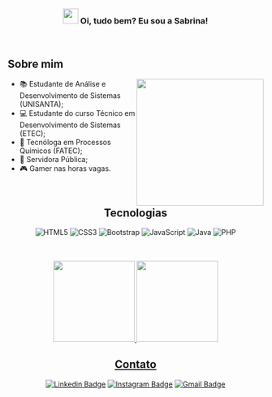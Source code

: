<h3 align="center"><img src = "https://raw.githubusercontent.com/MartinHeinz/MartinHeinz/master/wave.gif" width = 30px> Oi, tudo bem? Eu sou a Sabrina! </h3>
<br>

## Sobre mim
<img src="https://64.media.tumblr.com/ba8c705edd2bed0a28d9458811155d69/tumblr_onxkyoloha1w05w8zo1_500.gif" align="right" width="250px">
<!-- <img align="right" alt="GIF" src="./code.gif" width="250px" height="160px" /> -->

- 📚 Estudante de Análise e Desenvolvimento de Sistemas (UNISANTA);
- 💻 Estudante do curso Técnico em Desenvolvimento de Sistemas (ETEC);
- 🧪 Tecnóloga em Processos Químicos (FATEC);
- 💼 Servidora Pública;
- 🎮 Gamer nas horas vagas.

<br>

<div align="center">

## Tecnologias 
![HTML5](https://img.shields.io/badge/HTML5-E34F26?style=for-the-badge&logo=html5&logoColor=white)
![CSS3](https://img.shields.io/badge/CSS3-1572B6?style=for-the-badge&logo=css3&logoColor=white)
![Bootstrap](https://img.shields.io/badge/Bootstrap-563D7C?style=for-the-badge&logo=bootstrap&logoColor=white)
![JavaScript](https://img.shields.io/badge/JavaScript-F7DF1E?style=for-the-badge&logo=javascript&logoColor=black)
![Java](https://img.shields.io/badge/Java-ED8B00?style=for-the-badge&logo=openjdk&logoColor=white)
![PHP](https://img.shields.io/badge/PHP-777BB4?style=for-the-badge&logo=php&logoColor=white)

</div>
<br>
<br>

<div align="center">


 
 <a href="https://github.com/SabrinaLima94">

  <img height="160em" src="https://github-readme-stats.vercel.app/api?username=SabrinaLima94&show_icons=true&theme=light&include_all_commits=true&count_private=true"/>
  <img height="160em" src="https://github-readme-stats.vercel.app/api/top-langs/?username=SabrinaLima94&layout=compact&langs_count=7&hide=hack,scss,less,stylus&theme=light"/> 
   <!-- <img height="170em" src='https://github-readme-streak-stats.herokuapp.com?user=SabrinaLima94&theme=cobalt&hide_border=false&date_format=j%20M%5B%20Y%5D'/ -->
</div>

<div align="center">

## Contato

[![Linkedin Badge](https://img.shields.io/badge/-sabrinadefontes-blue?style=flat-square&logo=Linkedin&logoColor=white&link=https://www.linkedin.com/in/sabrinadefontes/)](https://www.linkedin.com/in/sabrinadefontes/)
[![Instagram Badge](https://img.shields.io/badge/-sabrinadefontes-purple?style=flat-square&logo=instagram&logoColor=white&link=https://instagram.com/sabrinadefontes/)](https://instagram.com/sabrinadefontes)
[![Gmail Badge](https://img.shields.io/badge/-sabrinadefontes@gmail.com-c14438?style=flat-square&logo=Gmail&logoColor=white&link=mailto:sabrinadefontes@gmail.com)](mailto:sabrinadefontes@gmail.com)

<!-- <a href="https://instagram.com/sabrinadefontes" target="_blank"><img src="https://img.shields.io/badge/-Instagram-%23E4405F?style=for-the-badge&logo=instagram&logoColor=white" target="_blank"></a>
<a href = "mailto: sabrinadefontes@gmail.com"><img src="https://img.shields.io/badge/Gmail-D14836?style=for-the-badge&logo=gmail&logoColor=white" target="_blank"></a>
<a href="https://www.linkedin.com/in/sabrinadefontes" target="_blank"><img src="https://img.shields.io/badge/-LinkedIn-%230077B5?style=for-the-badge&logo=linkedin&logoColor=white" target="_blank"></a>   -->

</div>
